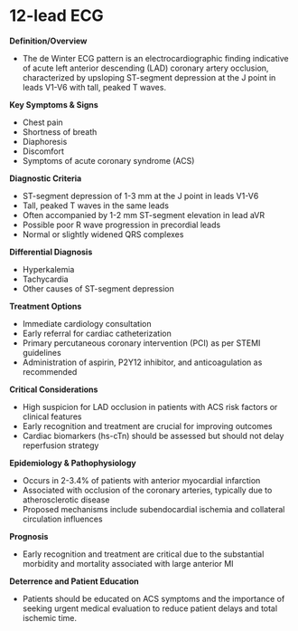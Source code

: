 # 12-lead ECG

**Definition/Overview**
- The de Winter ECG pattern is an electrocardiographic finding indicative of acute left anterior descending (LAD) coronary artery occlusion, characterized by upsloping ST-segment depression at the J point in leads V1-V6 with tall, peaked T waves.

**Key Symptoms & Signs**
- Chest pain
- Shortness of breath
- Diaphoresis
- Discomfort
- Symptoms of acute coronary syndrome (ACS)

**Diagnostic Criteria**
- ST-segment depression of 1-3 mm at the J point in leads V1-V6
- Tall, peaked T waves in the same leads
- Often accompanied by 1-2 mm ST-segment elevation in lead aVR
- Possible poor R wave progression in precordial leads
- Normal or slightly widened QRS complexes

**Differential Diagnosis**
- Hyperkalemia
- Tachycardia
- Other causes of ST-segment depression

**Treatment Options**
- Immediate cardiology consultation
- Early referral for cardiac catheterization
- Primary percutaneous coronary intervention (PCI) as per STEMI guidelines
- Administration of aspirin, P2Y12 inhibitor, and anticoagulation as recommended

**Critical Considerations**
- High suspicion for LAD occlusion in patients with ACS risk factors or clinical features
- Early recognition and treatment are crucial for improving outcomes
- Cardiac biomarkers (hs-cTn) should be assessed but should not delay reperfusion strategy

**Epidemiology & Pathophysiology**
- Occurs in 2-3.4% of patients with anterior myocardial infarction
- Associated with occlusion of the coronary arteries, typically due to atherosclerotic disease
- Proposed mechanisms include subendocardial ischemia and collateral circulation influences

**Prognosis**
- Early recognition and treatment are critical due to the substantial morbidity and mortality associated with large anterior MI

**Deterrence and Patient Education**
- Patients should be educated on ACS symptoms and the importance of seeking urgent medical evaluation to reduce patient delays and total ischemic time.